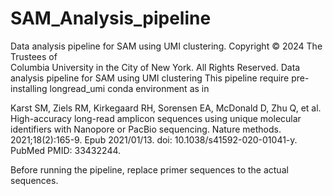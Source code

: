 # SAM_Analysis_pipeline
Data analysis pipeline for SAM using UMI clustering. Copyright © 2024 The Trustees of  
Columbia University in the City of New York. All Rights Reserved.
Data analysis pipeline for SAM using UMI clustering
This pipeline require pre-installing longread_umi conda environment as in 

Karst SM, Ziels RM, Kirkegaard RH, Sorensen EA, McDonald D, Zhu Q, et al. High-accuracy long-read amplicon sequences using unique molecular identifiers with Nanopore or PacBio sequencing. Nature methods. 2021;18(2):165-9. Epub 2021/01/13. doi: 10.1038/s41592-020-01041-y. PubMed PMID: 33432244.

Before running the pipeline, replace primer sequences to the actual sequences.  


